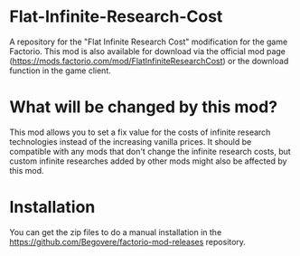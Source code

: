 # Flat-Infinite-Research-Cost
A repository for the "Flat Infinite Research Cost" modification for the game Factorio. This mod is also available for download via the official mod page (https://mods.factorio.com/mod/FlatInfiniteResearchCost) or the download function in the game client.

# What will be changed by this mod?
This mod allows you to set a fix value for the costs of infinite research technologies instead of the increasing vanilla prices. It should be compatible with any mods that don't change the infinite research costs, but custom infinite researches added by other mods might also be affected by this mod.

# Installation
You can get the zip files to do a manual installation in the https://github.com/Begovere/factorio-mod-releases repository.
